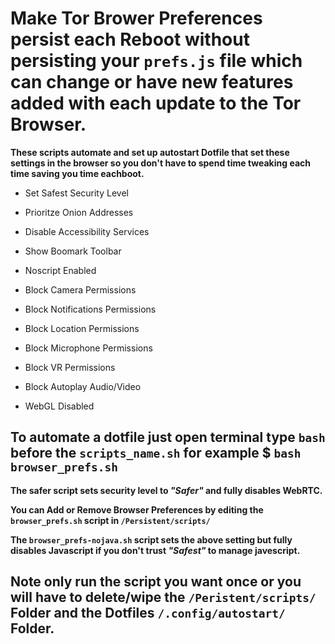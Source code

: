 # Make Tor Brower Preferences persist each Reboot without persisting your `prefs.js` file which can change or have new features added with each update to the Tor Browser.


**These scripts automate and set up autostart Dotfile that set these settings in the browser so you don't have to spend time tweaking each time saving you time eachboot.**
 
- Set Safest Security Level

- Prioritze Onion Addresses

- Disable Accessibility Services

- Show Boomark Toolbar

- Noscript Enabled

- Block Camera Permissions

- Block Notifications Permissions

- Block Location Permissions

- Block Microphone Permissions

- Block VR Permissions

- Block Autoplay Audio/Video

- WebGL Disabled

## To automate a dotfile just open terminal type `bash` before the `scripts_name.sh` for example $ `bash browser_prefs.sh`  

**The safer script sets security level to *"Safer"* and fully disables WebRTC.**

**You can Add or Remove Browser Preferences by editing the `browser_prefs.sh` script in `/Persistent/scripts/`** 

**The `browser_prefs-nojava.sh` script sets the above setting but fully disables Javascript if you don't trust *"Safest"* to manage javescript.** 


## Note only run the script you want once or you will have to delete/wipe the `/Peristent/scripts/` Folder and the  Dotfiles `/.config/autostart/` Folder. 


